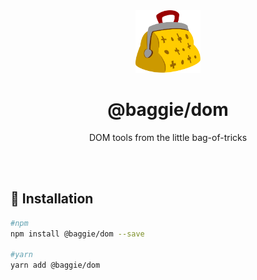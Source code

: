 <div align="center">
  <img alt="Baggie logo" src="graphics/baggie.svg" height="100" />
</div>

<div align="center">
  <h1>@baggie/dom</h1>
  <p>DOM tools from the little bag-of-tricks</p>
  <br>
  <br>
</div>

## 🚀 Installation
```bash
#npm
npm install @baggie/dom --save

#yarn
yarn add @baggie/dom
```
